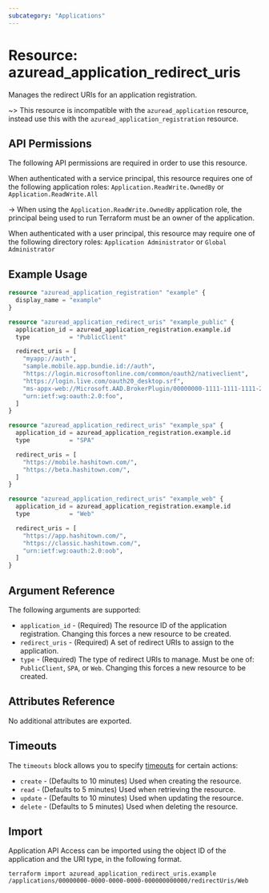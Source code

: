 ```yaml
---
subcategory: "Applications"
---
```


# Resource: azuread_application_redirect_uris

Manages the redirect URIs for an application registration.

~> This resource is incompatible with the `azuread_application` resource, instead use this with the `azuread_application_registration` resource.

## API Permissions

The following API permissions are required in order to use this resource.

When authenticated with a service principal, this resource requires one of the following application roles: `Application.ReadWrite.OwnedBy` or `Application.ReadWrite.All`

-> When using the `Application.ReadWrite.OwnedBy` application role, the principal being used to run Terraform must be an owner of the application.

When authenticated with a user principal, this resource may require one of the following directory roles: `Application Administrator` or `Global Administrator`

## Example Usage

```terraform
resource "azuread_application_registration" "example" {
  display_name = "example"
}

resource "azuread_application_redirect_uris" "example_public" {
  application_id = azuread_application_registration.example.id
  type           = "PublicClient"

  redirect_uris = [
    "myapp://auth",
    "sample.mobile.app.bundie.id://auth",
    "https://login.microsoftonline.com/common/oauth2/nativeclient",
    "https://login.live.com/oauth20_desktop.srf",
    "ms-appx-web://Microsoft.AAD.BrokerPlugin/00000000-1111-1111-1111-222222222222",
    "urn:ietf:wg:oauth:2.0:foo",
  ]
}

resource "azuread_application_redirect_uris" "example_spa" {
  application_id = azuread_application_registration.example.id
  type           = "SPA"

  redirect_uris = [
    "https://mobile.hashitown.com/",
    "https://beta.hashitown.com/",
  ]
}

resource "azuread_application_redirect_uris" "example_web" {
  application_id = azuread_application_registration.example.id
  type           = "Web"

  redirect_uris = [
    "https://app.hashitown.com/",
    "https://classic.hashitown.com/",
    "urn:ietf:wg:oauth:2.0:oob",
  ]
}
```

## Argument Reference

The following arguments are supported:

* `application_id` - (Required) The resource ID of the application registration. Changing this forces a new resource to be created.
* `redirect_uris` - (Required) A set of redirect URIs to assign to the application.
* `type` - (Required) The type of redirect URIs to manage. Must be one of: `PublicClient`, `SPA`, or `Web`. Changing this forces a new resource to be created.

## Attributes Reference

No additional attributes are exported.

## Timeouts

The `timeouts` block allows you to specify [timeouts](https://www.terraform.io/language/resources/syntax#operation-timeouts) for certain actions:

* `create` - (Defaults to 10 minutes) Used when creating the resource.
* `read` - (Defaults to 5 minutes) Used when retrieving the resource.
* `update` - (Defaults to 10 minutes) Used when updating the resource.
* `delete` - (Defaults to 5 minutes) Used when deleting the resource.

## Import

Application API Access can be imported using the object ID of the application and the URI type, in the following format.

```shell
terraform import azuread_application_redirect_uris.example /applications/00000000-0000-0000-0000-000000000000/redirectUris/Web
```
